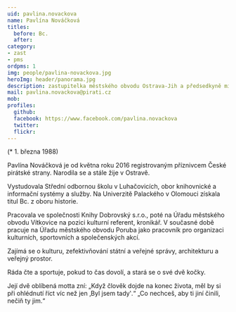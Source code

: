 ```yaml
---
uid: pavlina.novackova
name: Pavlína Nováčková
titles:
  before: Bc.
  after:
category:
- zast
- pms
ordpms: 1
img: people/pavlina-novackova.jpg
heroImg: header/panorama.jpg
description: zastupitelka městského obvodu Ostrava-Jih a předsedkyně místního sdružení Ostrava
mail: pavlina.novackova@pirati.cz
mob:			  
profiles:
  github:       
  facebook: https://www.facebook.com/pavlina.novackova
  twitter: 		  
  flickr:	 
---
```


(* 1. března 1988)

Pavlína Nováčková je od května roku 2016 registrovaným příznivcem České pirátské strany. Narodila se a stále žije v Ostravě.

Vystudovala Střední odbornou školu v Luhačovicích, obor knihovnické a informační systémy a služby. Na Univerzitě Palackého v Olomouci získala titul Bc. z oboru historie.

Pracovala ve společnosti Knihy Dobrovský s.r.o., poté na Úřadu městského obvodu Vítkovice na pozici kulturní referent, kronikář. V současné době pracuje na Úřadu městského obvodu Poruba jako pracovník pro organizaci kulturních, sportovních a společenských akcí.

Zajímá se o kulturu, zefektivňování státní a veřejné správy, architekturu a veřejný prostor.

Ráda čte a sportuje, pokud to čas dovolí, a stará se o své dvě kočky.

Její dvě oblíbená motta zní:
„Když člověk dojde na konec života, měl by si při ohlédnutí říct víc než jen ‚Byl jsem tady‛.“
„Co nechceš, aby ti jiní činili, nečiň ty jim.“
